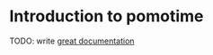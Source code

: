 # Introduction to pomotime

TODO: write [great documentation](http://jacobian.org/writing/what-to-write/)

